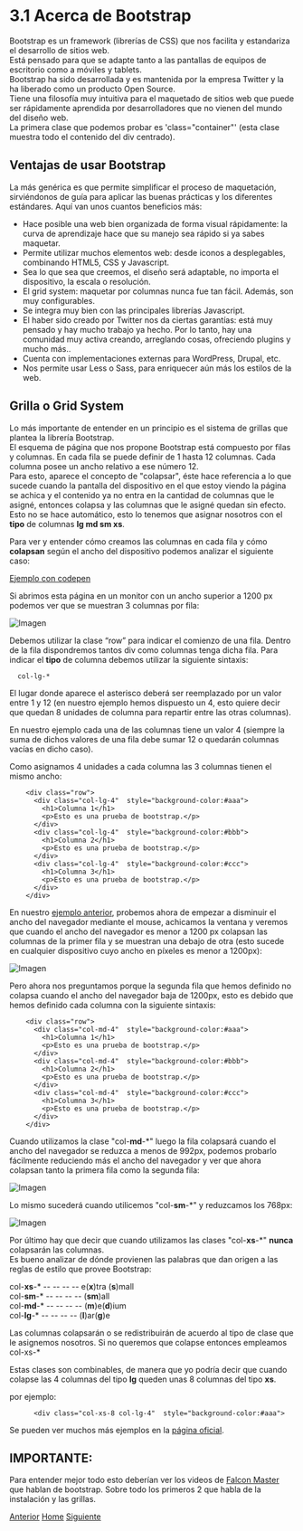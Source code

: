 # 3.1 Acerca de Bootstrap

Bootstrap es un framework (librerías de CSS) que nos facilita y estandariza el desarrollo de sitios web.<br />
Está pensado para que se adapte tanto a las pantallas de equipos de escritorio como a móviles y tablets.<br />
Bootstrap ha sido desarrollada y es mantenida por la empresa Twitter y la ha liberado como un producto Open Source.<br />
Tiene una filosofía muy intuitiva para el maquetado de sitios web que puede ser rápidamente aprendida por desarrolladores que no vienen del mundo del diseño web.<br />
La primera clase que podemos probar es 'class="container"' (esta clase muestra todo el contenido del div centrado).<br />

## Ventajas de usar Bootstrap

La más genérica es que permite simplificar el proceso de maquetación, sirviéndonos de guía para aplicar las buenas prácticas y los diferentes estándares. Aquí van unos cuantos beneficios más:

- Hace posible una web bien organizada de forma visual rápidamente: la curva de aprendizaje hace que su manejo sea rápido si ya sabes maquetar.
- Permite utilizar muchos elementos web: desde iconos a desplegables, combinando HTML5, CSS y Javascript.
- Sea lo que sea que creemos, el diseño será adaptable, no importa el dispositivo, la escala o resolución.
- El grid system: maquetar por columnas nunca fue tan fácil. Además, son muy configurables.
- Se integra muy bien con las principales librerías Javascript.
- El haber sido creado por Twitter nos da ciertas garantías: está muy pensado y hay mucho trabajo ya hecho. Por lo tanto, hay una comunidad muy activa creando, arreglando cosas, ofreciendo plugins y mucho más..
- Cuenta con implementaciones externas para WordPress, Drupal, etc.
- Nos permite usar Less o Sass, para enriquecer aún más los estilos de la web.


## Grilla o Grid System

Lo más importante de entender en un principio es el sistema de grillas que plantea la librería Bootstrap.<br />
El esquema de página que nos propone Bootstrap está compuesto por filas y columnas. En cada fila se puede definir de 1 hasta 12 columnas. Cada columna posee un ancho relativo a ese número 12.<br />
Para esto, aparece el concepto de "colapsar", éste hace referencia a lo que sucede cuando la pantalla del dispositivo en el que estoy viendo la página se achica y el contenido ya no entra en la cantidad de columnas que le asigné, entonces colapsa y las columnas que le asigné quedan sin efecto. Esto no se hace automático, esto lo tenemos que asignar nosotros con el **tipo** de columnas **lg md sm xs**.

Para ver y entender cómo creamos las columnas en cada fila y cómo **colapsan** según el ancho del dispositivo podemos analizar el siguiente caso:

<a target="_blank" href="https://codepen.io/fgarciajulia/pen/OpWgNK">Ejemplo con codepen</a>


Si abrimos esta página en un monitor con un ancho superior a 1200 px podemos ver que se muestran 3 columnas por fila:


![Imagen](https://fgarciajulia.github.io/mi_primera_pagina/img/boostrap1.jpg)


Debemos utilizar la clase “row” para indicar el comienzo de una fila. Dentro de la fila dispondremos tantos div como columnas tenga dicha fila. Para indicar el **tipo** de columna debemos utilizar la siguiente sintaxis:

```
  col-lg-*
```

El lugar donde aparece el asterisco deberá ser reemplazado por un valor entre 1 y 12 (en nuestro ejemplo hemos dispuesto un 4, esto quiere decir que quedan 8 unidades de columna para repartir entre las otras columnas).

En nuestro ejemplo cada una de las columnas tiene un valor 4 (siempre la suma de dichos valores de una fila debe sumar 12 o quedarán columnas vacías en dicho caso).

Como asignamos 4 unidades a cada columna las 3 columnas tienen el mismo ancho:

```
    <div class="row">
      <div class="col-lg-4"  style="background-color:#aaa">
        <h1>Columna 1</h1> 
        <p>Esto es una prueba de bootstrap.</p>
      </div>
      <div class="col-lg-4"  style="background-color:#bbb">
        <h1>Columna 2</h1> 
        <p>Esto es una prueba de bootstrap.</p>
      </div>
      <div class="col-lg-4"  style="background-color:#ccc">
        <h1>Columna 3</h1> 
        <p>Esto es una prueba de bootstrap.</p>
      </div>
    </div>
```

En nuestro <a target="_blank" href="https://codepen.io/fgarciajulia/pen/OpWgNK">ejemplo anterior</a>, probemos ahora de empezar a disminuir el ancho del navegador mediante el mouse, achicamos la ventana y veremos que cuando el ancho del navegador es menor a 1200 px colapsan las columnas de la primer fila y se muestran una debajo de otra (esto sucede en cualquier dispositivo cuyo ancho en píxeles es menor a 1200px):

![Imagen](https://fgarciajulia.github.io/mi_primera_pagina/img/boostrap2.jpg)

Pero ahora nos preguntamos porque la segunda fila que hemos definido no colapsa cuando el ancho del navegador baja de 1200px, esto es debido que hemos definido cada columna con la siguiente sintaxis:

```
    <div class="row">
      <div class="col-md-4"  style="background-color:#aaa">
        <h1>Columna 1</h1> 
        <p>Esto es una prueba de bootstrap.</p>
      </div>
      <div class="col-md-4"  style="background-color:#bbb">
        <h1>Columna 2</h1> 
        <p>Esto es una prueba de bootstrap.</p>
      </div>
      <div class="col-md-4"  style="background-color:#ccc">
        <h1>Columna 3</h1> 
        <p>Esto es una prueba de bootstrap.</p>
      </div>
    </div>
```


Cuando utilizamos la clase "col-**md**-*" luego la fila colapsará cuando el ancho del navegador se reduzca a menos de 992px, podemos probarlo fácilmente reduciendo más el ancho del navegador y ver que ahora colapsan tanto la primera fila como la segunda fila:

![Imagen](https://fgarciajulia.github.io/mi_primera_pagina/img/boostrap3.jpg)

Lo mismo sucederá cuando utilicemos "col-**sm**-*" y reduzcamos los 768px:

![Imagen](https://fgarciajulia.github.io/mi_primera_pagina/img/boostrap4.jpg)

Por último hay que decir que cuando utilizamos las clases "col-**xs**-*" **nunca** colapsarán las columnas.<br />
Es bueno analizar de dónde provienen las palabras que dan origen a las reglas de estilo que provee Bootstrap:

  col-**xs**-*  -- -- -- -- e(**x**)tra (**s**)mall <br />
  col-**sm**-*  -- -- -- -- (**sm**)all<br />
  col-**md**-*  -- -- -- -- (**m**)e(**d**)ium<br />
  col-**lg**-*  -- -- -- -- (**l**)ar(**g**)e<br />


Las columnas colapsarán o se redistribuirán de acuerdo al tipo de clase que le asignemos nosotros. Si no queremos que colapse entonces empleamos col-xs-*

Estas clases son combinables, de manera que yo podría decir que cuando colapse las 4 columnas del tipo **lg** queden unas 8 columnas del tipo **xs**.

por ejemplo:
```
      <div class="col-xs-8 col-lg-4"  style="background-color:#aaa">
```
Se pueden ver muchos más ejemplos en la <a target="_blank" href="http://getbootstrap.com/css/#grid-options">página oficial</a>.

## IMPORTANTE:

Para entender mejor todo esto deberían ver los videos de <a target="_blank" href="https://www.youtube.com/watch?v=nug1pMke-y4&index=1&list=PLhSj3UTs2_yWTKvu1Aq3xUhzIJNBZ3MFW">Falcon Master</a> que hablan de bootstrap. Sobre todo los primeros 2 que habla de la instalación y las grillas.

<div class="Grid">
    <a href="https://fgarciajulia.github.io/mi_primera_pagina/instalacion-bootstrap" class="my-btn anterior">Anterior</a>
    <a href="https://fgarciajulia.github.io/mi_primera_pagina" class="my-btn home">Home</a>
    <a href="https://fgarciajulia.github.io/mi_primera_pagina/menu-bootstrap" class="my-btn siguiente">Siguiente</a>
</div>